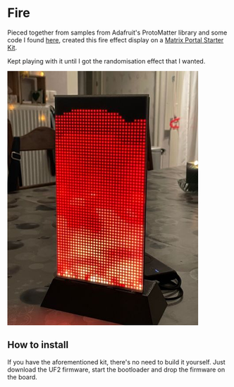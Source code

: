 # Fire
 
Pieced together from samples from Adafruit's ProtoMatter library and some code I found [here](https://lodev.org/cgtutor/fire.html), created this fire effect display on a [Matrix Portal Starter Kit](https://www.adafruit.com/product/4812).

Kept playing with it until I got the randomisation effect that I wanted. 

![](images/fire.jpg)

## How to install

If you have the aforementioned kit, there's no need to build it yourself. Just download the UF2 firmware, start the bootloader and drop the firmware on the board.
